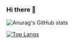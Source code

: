 ### Hi there 👋

<!--
**idnasirasira/idnasirasira** is a ✨ _special_ ✨ repository because its `README.md` (this file) appears on your GitHub profile.

Here are some ideas to get you started:

- 🔭 I’m currently working on ...
- 🌱 I’m currently learning ...
- 👯 I’m looking to collaborate on ...
- 🤔 I’m looking for help with ...
- 💬 Ask me about ...
- 📫 How to reach me: ...
- 😄 Pronouns: ...
- ⚡ Fun fact: ...
-->

![Anurag's GitHub stats](https://github-readme-stats.vercel.app/api?username=idnasirasira&count_private=true)

[![Top Langs](https://github-readme-stats.vercel.app/api/top-langs/?username=idnasirasira&layout=compact)](https://github.com/anuraghazra/github-readme-stats)
